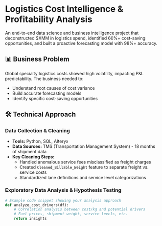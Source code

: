 # Logistics Cost Intelligence & Profitability Analysis

An end-to-end data science and business intelligence project that deconstructed $XMM in logistics spend, identified 60%+ cost-saving opportunities, and built a proactive forecasting model with 98%+ accuracy.

## 📊 Business Problem
Global specialty logistics costs showed high volatility, impacting P&L predictability. The business needed to:
- Understand root causes of cost variance
- Build accurate forecasting models
- Identify specific cost-saving opportunities

## 🛠️ Technical Approach
### Data Collection & Cleaning
- **Tools:** Python, SQL, Alteryx
- **Data Sources:** TMS (Transportation Management System) - 18 months of shipment data
- **Key Cleaning Steps:**
  - Handled anomalous service fees misclassified as freight charges
  - Created `Cleaned_Billable_Weight` feature to separate freight vs. service costs
  - Standardized lane definitions and service level categorizations

### Exploratory Data Analysis & Hypothesis Testing
```python
# Example code snippet showing your analysis approach
def analyze_cost_drivers(df):
    # Correlation analysis between cost/kg and potential drivers
    # Fuel prices, shipment weight, service levels, etc.
    return insights
